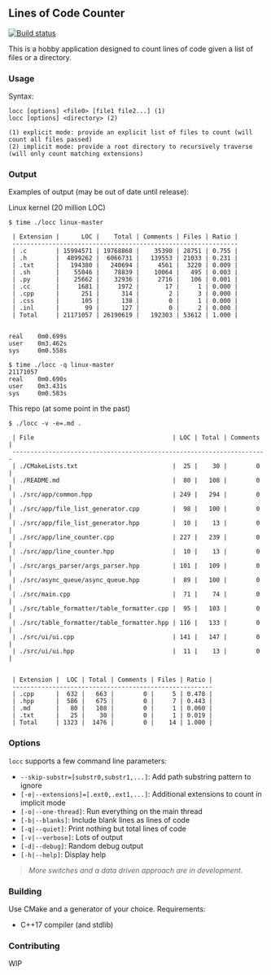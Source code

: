 ## Lines of Code Counter

[![Build status](https://ci.appveyor.com/api/projects/status/056xjwjht5fwxf4n?svg=true)](https://ci.appveyor.com/project/karnkaul/locc)

This is a hobby application designed to count lines of code given a list of files or a directory.

### Usage

Syntax:

```
locc [options] <file0> [file1 file2...] (1)
locc [options] <directory> (2)

(1) explicit mode: provide an explicit list of files to count (will count all files passed)
(2) implicit mode: provide a root directory to recursively traverse (will only count matching extensions)
```

### Output

Examples of output (may be out of date until release):

Linux kernel (20 million LOC)

```
$ time ./locc linux-master

 | Extension |      LOC |    Total | Comments | Files | Ratio |
 --------------------------------------------------------------
 | .c        | 15994571 | 19768868 |    35390 | 28751 | 0.755 |
 | .h        |  4899262 |  6066731 |   139553 | 21033 | 0.231 |
 | .txt      |   194380 |   240694 |     4561 |  3220 | 0.009 |
 | .sh       |    55046 |    78839 |    10064 |   495 | 0.003 |
 | .py       |    25662 |    32936 |     2716 |   106 | 0.001 |
 | .cc       |     1681 |     1972 |       17 |     1 | 0.000 |
 | .cpp      |      251 |      314 |        2 |     3 | 0.000 |
 | .css      |      105 |      138 |        0 |     1 | 0.000 |
 | .inl      |       99 |      127 |        0 |     2 | 0.000 |
 | Total     | 21171057 | 26190619 |   192303 | 53612 | 1.000 |


real    0m0.699s
user    0m3.462s
sys     0m0.558s

$ time ./locc -q linux-master
21171057
real    0m0.690s
user    0m3.431s
sys     0m0.583s
```

This repo (at some point in the past)

```
$ ./locc -v -e=.md .

 | File                                      | LOC | Total | Comments |
 ----------------------------------------------------------------------
 | ./CMakeLists.txt                          |  25 |    30 |        0 |
 | ./README.md                               |  80 |   108 |        0 |
 | ./src/app/common.hpp                      | 249 |   294 |        0 |
 | ./src/app/file_list_generator.cpp         |  98 |   100 |        0 |
 | ./src/app/file_list_generator.hpp         |  10 |    13 |        0 |
 | ./src/app/line_counter.cpp                | 227 |   239 |        0 |
 | ./src/app/line_counter.hpp                |  10 |    13 |        0 |
 | ./src/args_parser/args_parser.hpp         | 101 |   109 |        0 |
 | ./src/async_queue/async_queue.hpp         |  89 |   100 |        0 |
 | ./src/main.cpp                            |  71 |    74 |        0 |
 | ./src/table_formatter/table_formatter.cpp |  95 |   103 |        0 |
 | ./src/table_formatter/table_formatter.hpp | 116 |   133 |        0 |
 | ./src/ui/ui.cpp                           | 141 |   147 |        0 |
 | ./src/ui/ui.hpp                           |  11 |    13 |        0 |


 | Extension |  LOC | Total | Comments | Files | Ratio |
 -------------------------------------------------------
 | .cpp      |  632 |   663 |        0 |     5 | 0.478 |
 | .hpp      |  586 |   675 |        0 |     7 | 0.443 |
 | .md       |   80 |   108 |        0 |     1 | 0.060 |
 | .txt      |   25 |    30 |        0 |     1 | 0.019 |
 | Total     | 1323 |  1476 |        0 |    14 | 1.000 |
```

### Options

`locc` supports a few command line parameters:

- `--skip-substr=[substr0,substr1,...]`: Add path substring pattern to ignore
- `[-e|--extensions]=[.ext0,.ext1,...]`: Additional extensions to count in implicit mode
- `[-o|--one-thread]`: Run everything on the main thread
- `[-b|--blanks]`: Include blank lines as lines of code
- `[-q|--quiet]`: Print nothing but total lines of code
- `[-v|--verbose]`: Lots of output
- `[-d|--debug]`: Random debug output
- `[-h|--help]`: Display help

> _More switches and a data driven approach are in development._

### Building

Use CMake and a generator of your choice.
Requirements:

- C++17 compiler (and stdlib)

### Contributing

WIP
